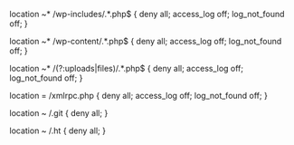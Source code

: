 location ~* /wp-includes/.*.php$ {
	deny all;
	access_log off;
	log_not_found off;
}

location ~* /wp-content/.*.php$ {
	deny all;
	access_log off;
	log_not_found off;
}

location ~* /(?:uploads|files)/.*.php$ {
	deny all;
	access_log off;
	log_not_found off;
}

location = /xmlrpc.php {
	deny all;
	access_log off;
	log_not_found off;
}

location ~ /\.git {
  deny all;
}

location ~ /\.ht {
        deny all;
}
